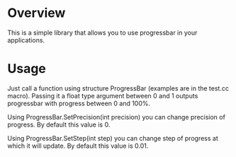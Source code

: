 # Overview

This is a simple library that allows you to use progressbar in your applications.

# Usage

Just call a function using structure ProgressBar (examples are in the test.cc macro). Passing it a float type argument between 0 and 1 outputs progressbar with progress between 0 and 100%.

Using ProgressBar.SetPrecision(int precision) you can change precision of progress. By default this value is 0.

Using ProgressBar.SetStep(int step) you can change step of progress at which it will update. By default this value is 0.01.
